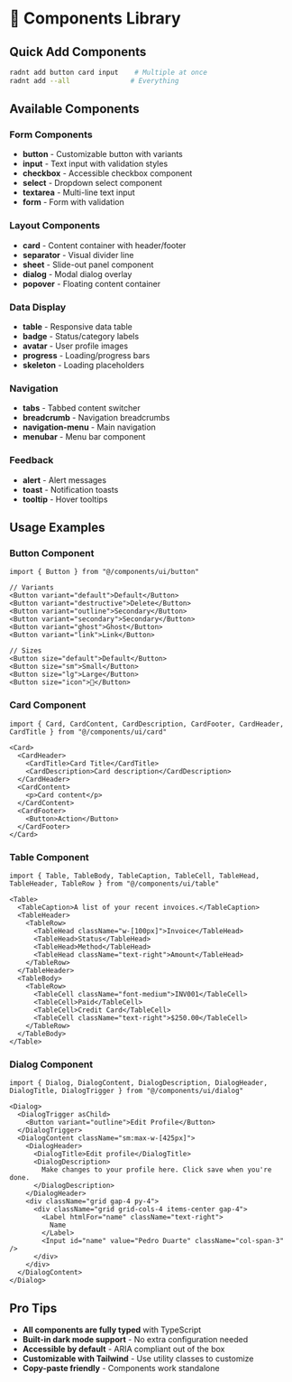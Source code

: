 # 🧩 Components Library

## Quick Add Components

```bash
radnt add button card input    # Multiple at once
radnt add --all               # Everything
```

## Available Components

### Form Components
- **button** - Customizable button with variants
- **input** - Text input with validation styles  
- **checkbox** - Accessible checkbox component
- **select** - Dropdown select component
- **textarea** - Multi-line text input
- **form** - Form with validation

### Layout Components  
- **card** - Content container with header/footer
- **separator** - Visual divider line
- **sheet** - Slide-out panel component
- **dialog** - Modal dialog overlay
- **popover** - Floating content container

### Data Display
- **table** - Responsive data table
- **badge** - Status/category labels
- **avatar** - User profile images
- **progress** - Loading/progress bars
- **skeleton** - Loading placeholders

### Navigation
- **tabs** - Tabbed content switcher
- **breadcrumb** - Navigation breadcrumbs
- **navigation-menu** - Main navigation
- **menubar** - Menu bar component

### Feedback
- **alert** - Alert messages
- **toast** - Notification toasts
- **tooltip** - Hover tooltips

## Usage Examples

### Button Component
```tsx
import { Button } from "@/components/ui/button"

// Variants
<Button variant="default">Default</Button>
<Button variant="destructive">Delete</Button>
<Button variant="outline">Secondary</Button>
<Button variant="secondary">Secondary</Button>
<Button variant="ghost">Ghost</Button>
<Button variant="link">Link</Button>

// Sizes
<Button size="default">Default</Button>
<Button size="sm">Small</Button>
<Button size="lg">Large</Button>
<Button size="icon">🚀</Button>
```

### Card Component
```tsx
import { Card, CardContent, CardDescription, CardFooter, CardHeader, CardTitle } from "@/components/ui/card"

<Card>
  <CardHeader>
    <CardTitle>Card Title</CardTitle>
    <CardDescription>Card description</CardDescription>
  </CardHeader>
  <CardContent>
    <p>Card content</p>
  </CardContent>
  <CardFooter>
    <Button>Action</Button>
  </CardFooter>
</Card>
```

### Table Component
```tsx
import { Table, TableBody, TableCaption, TableCell, TableHead, TableHeader, TableRow } from "@/components/ui/table"

<Table>
  <TableCaption>A list of your recent invoices.</TableCaption>
  <TableHeader>
    <TableRow>
      <TableHead className="w-[100px]">Invoice</TableHead>
      <TableHead>Status</TableHead>
      <TableHead>Method</TableHead>
      <TableHead className="text-right">Amount</TableHead>
    </TableRow>
  </TableHeader>
  <TableBody>
    <TableRow>
      <TableCell className="font-medium">INV001</TableCell>
      <TableCell>Paid</TableCell>
      <TableCell>Credit Card</TableCell>
      <TableCell className="text-right">$250.00</TableCell>
    </TableRow>
  </TableBody>
</Table>
```

### Dialog Component
```tsx
import { Dialog, DialogContent, DialogDescription, DialogHeader, DialogTitle, DialogTrigger } from "@/components/ui/dialog"

<Dialog>
  <DialogTrigger asChild>
    <Button variant="outline">Edit Profile</Button>
  </DialogTrigger>
  <DialogContent className="sm:max-w-[425px]">
    <DialogHeader>
      <DialogTitle>Edit profile</DialogTitle>
      <DialogDescription>
        Make changes to your profile here. Click save when you're done.
      </DialogDescription>
    </DialogHeader>
    <div className="grid gap-4 py-4">
      <div className="grid grid-cols-4 items-center gap-4">
        <Label htmlFor="name" className="text-right">
          Name
        </Label>
        <Input id="name" value="Pedro Duarte" className="col-span-3" />
      </div>
    </div>
  </DialogContent>
</Dialog>
```

## Pro Tips

- **All components are fully typed** with TypeScript
- **Built-in dark mode support** - No extra configuration needed
- **Accessible by default** - ARIA compliant out of the box
- **Customizable with Tailwind** - Use utility classes to customize
- **Copy-paste friendly** - Components work standalone
